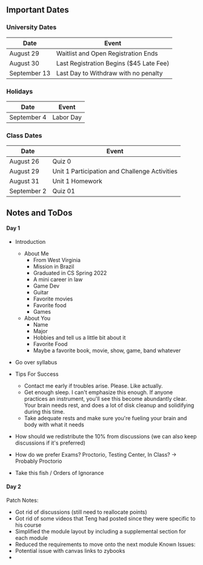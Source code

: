 ## Important Dates

### University Dates
| Date | Event |
| --- | --- |
| August 29 | Waitlist and Open Registration Ends |
| August 30 | Last Registration Begins ($45 Late Fee) |
| September 13 | Last Day to Withdraw with no penalty |

### Holidays
| Date | Event |
| --- | --- |
| September 4 | Labor Day |

### Class Dates
| Date | Event |
| --- | --- |
| August 26 | Quiz 0 |
| August 29 | Unit 1 Participation and Challenge Activities |
| August 31 | Unit 1 Homework |
| September 2 | Quiz 01 |

## Notes and ToDos



#### Day 1
- Introduction
	- About Me
		- From West Virginia
		- Mission in Brazil
		- Graduated in CS Spring 2022
		- A mini career in law
		- Game Dev 
		- Guitar
		- Favorite movies
		- Favorite food
		- Games
	- About You
		- Name
		- Major
		- Hobbies and tell us a little bit about it
		- Favorite Food
		- Maybe a favorite book, movie, show, game, band whatever

- Go over syllabus
- Tips For Success
	- Contact me early if troubles arise. Please. Like actually.
	- Get enough sleep. I can't emphasize this enough. If anyone practices an instrument, you'll see this become abundantly clear. Your brain needs rest, and does a lot of disk cleanup and solidifying during this time.
	- Take adequate rests and make sure you're fueling your brain and body with what it needs
- How should we redistribute the 10% from discussions (we can also keep discussions if it's preferred)
- How do we prefer Exams? Proctorio, Testing Center, In Class? -> Probably Proctorio
- Take this fish / Orders of Ignorance


#### Day 2

Patch Notes:
- Got rid of discussions (still need to reallocate points)
- Got rid of some videos that Teng had posted since they were specific to his course
- Simplified the module layout by including a supplemental section for each module
- Reduced the requirements to move onto the next module
Known Issues:
- Potential issue with canvas links to zybooks
- 